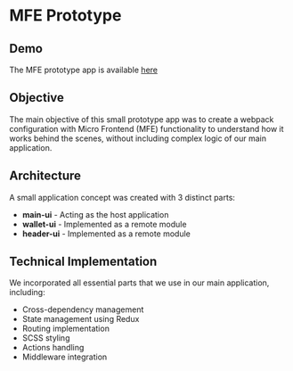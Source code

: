 # MFE Prototype

## Demo

The MFE prototype app is available [here](your-link-here)

## Objective

The main objective of this small prototype app was to create a webpack configuration with Micro Frontend (MFE) functionality to understand how it works behind the scenes, without including complex logic of our main application.

## Architecture

A small application concept was created with 3 distinct parts:

- **main-ui** - Acting as the host application
- **wallet-ui** - Implemented as a remote module
- **header-ui** - Implemented as a remote module

## Technical Implementation

We incorporated all essential parts that we use in our main application, including:

- Cross-dependency management
- State management using Redux
- Routing implementation
- SCSS styling
- Actions handling
- Middleware integration
